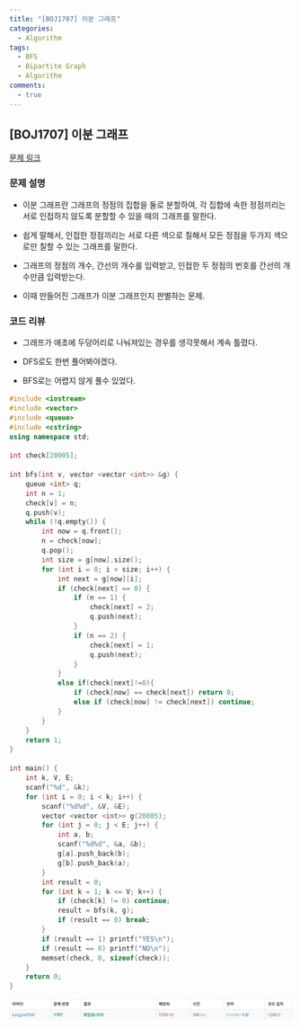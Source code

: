 ```yaml
---
title: "[BOJ1707] 이분 그래프"
categories:
  - Algorithm
tags:
  - BFS
  - Bipartite Graph
  - Algorithm
comments:
  - true
---
```


## [BOJ1707] 이분 그래프

[문제 링크](https://www.acmicpc.net/problem/1707)

### 문제 설명

* 이분 그래프란 그래프의 정점의 집합을 둘로 분할하여, 각 집합에 속한 정점끼리는 서로 인접하지 않도록 분할할 수 있을 때의 그래프를 말한다.

* 쉽게 말해서, 인접한 정점끼리는 서로 다른 색으로 칠해서 모든 정점을 두가지 색으로만 칠할 수 있는 그래프를 말한다.

* 그래프의 정점의 개수, 간선의 개수를 입력받고, 인접한 두 정점의 번호를 간선의 개수만큼 입력받는다.

* 이때 만들어진 그래프가 이분 그래프인지 판별하는 문제.

### 코드 리뷰

* 그래프가 애초에 두덩어리로 나눠져있는 경우를 생각못해서 계속 틀렸다.

* DFS로도 한번 풀어봐야겠다.

* BFS로는 어렵지 않게 풀수 있었다.

```cpp
#include <iostream>
#include <vector>
#include <queue>
#include <cstring>
using namespace std;

int check[20005];

int bfs(int v, vector <vector <int>> &g) {
	queue <int> q;
	int n = 1;
	check[v] = n;
	q.push(v);
	while (!q.empty()) {
		int now = q.front();
		n = check[now];
		q.pop();
		int size = g[now].size();
		for (int i = 0; i < size; i++) {
			int next = g[now][i];
			if (check[next] == 0) {
				if (n == 1) {
					check[next] = 2;
					q.push(next);
				}
				if (n == 2) {
					check[next] = 1;
					q.push(next);
				}
			}
			else if(check[next]!=0){
				if (check[now] == check[next]) return 0;
				else if (check[now] != check[next]) continue;
			}
		}
	}
	return 1;
}

int main() {
	int k, V, E;
	scanf("%d", &k);
	for (int i = 0; i < k; i++) {
		scanf("%d%d", &V, &E);
		vector <vector <int>> g(20005);
		for (int j = 0; j < E; j++) {
			int a, b;
			scanf("%d%d", &a, &b);
			g[a].push_back(b);
			g[b].push_back(a);
		}
		int result = 0;
		for (int k = 1; k <= V; k++) {
			if (check[k] != 0) continue;
			result = bfs(k, g);
			if (result == 0) break;
		}
		if (result == 1) printf("YES\n");
		if (result == 0) printf("NO\n");
		memset(check, 0, sizeof(check));
	}
	return 0;
}
```

![](/assets/img/Algorithm/0515.png)
